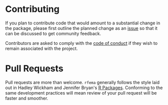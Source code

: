 # Contributing

If you plan to contribute code that would amount to a substantial change in the package, please first outline the planned change as an [issue](https://github.com/ropensci/rfema/issues) so that it can be discussed to get community feedback.

Contributors are asked to comply with the [code of conduct](https://ropensci.org/code-of-conduct/#:~:text=rOpenSci%20is%20committed%20to%20providing,understand%E2%80%9D%20or%20%E2%80%9CWhy%E2%80%9D.) if they wish to remain associated with the project.

# Pull Requests

Pull requests are more than welcome. `rfema` generally follows the style laid out in Hadley Wickham and Jennifer Bryan's [R Packages](https://r-pkgs.org/). Conforming to the same development practices will mean review of your pull request will be faster and smoother. 

